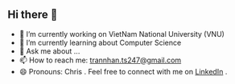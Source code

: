 ## Hi there 👋


- 🔭 I’m currently working on VietNam National University (VNU)
- 🌱 I’m currently learning about Computer Science
- 💬 Ask me about ...
- 📫 How to reach me: trannhan.ts247@gmail.com
- 😄 Pronouns: Chris .
Feel free to connect with me on [LinkedIn](https://www.linkedin.com/in/voiconbandon26/) .

